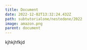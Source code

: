 ```yaml
---
title: Document
date: 2022-12-02T13:32:24.432Z
path: subtutorialone/nestedone/2022
image: amazon.png
parent: document
---
```

k﻿jhkjhfkjd